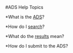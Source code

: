 #ADS Help Topics

   *What is the [ADS](ADSinfo.md)?
   
   *How do I [search](search.md)?
   
   *What do the [results](Filter.md) mean?
   
   *How do I <a href="http://labs.adsabs.harvard.edu/adsabs/feedback/"> </a>submit to the ADS?
